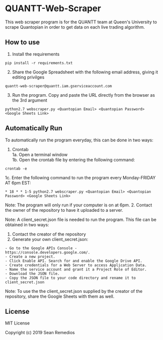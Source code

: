 # QUANTT-Web-Scraper
This web scraper program is for the QUANTT team at Queen's University to scrape Quantopian in order to get data on each live trading algorithm.

## How to use
1. Install the requirements
```
pip install -r requirements.txt
```
2. Share the Google Spreadsheet with the following email address, giving it editing privilges
```
quantt-web-scraper@quantt.iam.gserviceaccount.com
```
3. Run the program. Copy and paste the URL directly from the browser as the 3rd argument
```
python2.7 webscraper.py <Quantopian Email> <Quantopian Password> <Google Sheets Link>
```

## Automatically Run
To automatically run the program everyday, this can be done in two ways:
1. Crontab <br>
1a. Open a terminal window <br>
1b. Open the crontab file by entering the following command: <br>
```
crontab -e
```
1c. Enter the following command to run the program every Monday-FRIDAY AT 6pm EST:
```
* 18 * * 1-5 python2.7 webscraper.py <Quantopian Email> <Quantopian Password> <Google Sheets Link>
```
Note: The program will only run if your computer is on at 6pm. 
2. Contact the owner of the repository to have it uploaded to a server.

Note: A client_secret.json file is needed to run the program. This file can be obtained in two ways:
1. Contact the creator of the repository
2. Generate your own client_secret.json:
```
- Go to the Google APIs Console - https://console.developers.google.com/.
- Create a new project.
- Click Enable API. Search for and enable the Google Drive API.
- Create credentials for a Web Server to access Application Data.
- Name the service account and grant it a Project Role of Editor.
- Download the JSON file.
- Copy the JSON file to your code directory and rename it to client_secret.json
```
Note: To use the the client_secret.json supplied by the creator of the repository, share the Google Sheets with them as well.

## License
MIT License

Copyright (c) 2019 Sean Remedios
